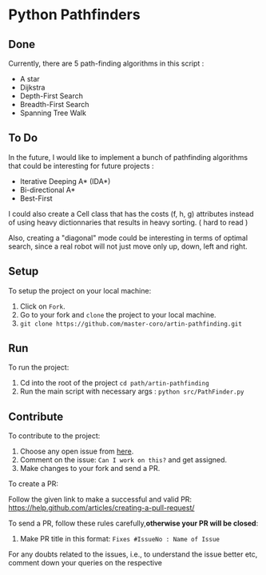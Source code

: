 # Python Pathfinders

## Done

Currently, there are 5 path-finding algorithms in this script :

* A star
* Dijkstra
* Depth-First Search
* Breadth-First Search
* Spanning Tree Walk

## To Do

In the future, I would like to implement a bunch of pathfinding algorithms that could be interesting for future projects :

* Iterative Deeping A* (IDA*)
* Bi-directional A*
* Best-First

I could also create a Cell class that has the costs (f, h, g) attributes instead of using heavy dictionnaries that results in heavy sorting. ( hard to read ) 

Also, creating a "diagonal" mode could be interesting in terms of optimal search, since a real robot will not just move only up, down, left and right. 

## Setup

To setup the project on your local machine:

1. Click on `Fork`.
2. Go to your fork and `clone` the project to your local machine.
3. `git clone https://github.com/master-coro/artin-pathfinding.git`

## Run

To run the project:
1. Cd into the root of the project `cd path/artin-pathfinding`
2. Run the main script with necessary args : `python src/PathFinder.py`

## Contribute

To contribute to the project:

1. Choose any open issue from [here](https://github.com/master-coro/artin-pathfinding/issues). 
2. Comment on the issue: `Can I work on this?` and get assigned.
3. Make changes to your fork and send a PR.

To create a PR:

Follow the given link to make a successful and valid PR: https://help.github.com/articles/creating-a-pull-request/

To send a PR, follow these rules carefully,**otherwise your PR will be closed**:

1. Make PR title in this format: `Fixes #IssueNo : Name of Issue`

For any doubts related to the issues, i.e., to understand the issue better etc, comment down your queries on the respective 
